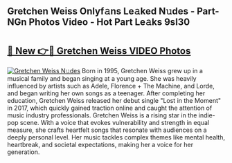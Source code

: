 ## Gretchen Weiss Onlyf𝚊ns Le𝚊ked N𝚞des - Part-NGn Photos Video - Hot Part Le𝚊ks 9sI30

# <h2><a href="http://ac30850.deff.icu/?id=Gretchen+Weiss">🔗 New 👉🔴 Gretchen Weiss VIDEO Photos</a></h2>

[![Gretchen Weiss N𝚞des](https://i.imgur.com/rIISA9y.gif)](http://ac30850.deff.icu/?id=Gretchen+Weiss)
Born in 1995, Gretchen Weiss grew up in a musical family and began singing at a young age. She was heavily influenced by artists such as Adele, Florence + The Machine, and Lorde, and began writing her own songs as a teenager. After completing her education, Gretchen Weiss released her debut single "Lost in the Moment" in 2017, which quickly gained traction online and caught the attention of music industry professionals. Gretchen Weiss is a rising star in the indie-pop scene. With a voice that evokes vulnerability and strength in equal measure, she crafts heartfelt songs that resonate with audiences on a deeply personal level. Her music tackles complex themes like mental health, heartbreak, and societal expectations, making her a voice for her generation.
